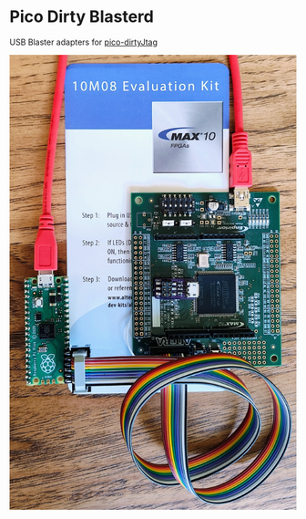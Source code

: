 # Pico Dirty Blasterd
USB Blaster adapters for [pico-dirtyJtag](https://github.com/phdussud/pico-dirtyJtag)

![Pico Dirty Blasterd connected to MAX10 evaluation kit](docs/max10m08e144-pico.jpg)

